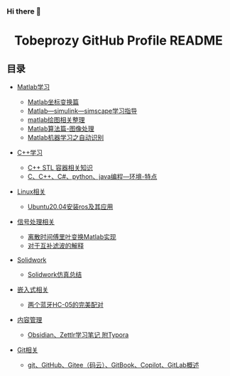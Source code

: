 ### Hi there 👋

<!--
**tobeprozy/tobeprozy** is a ✨ _special_ ✨ repository because its `README.md` (this file) appears on your GitHub profile.

Here are some ideas to get you started:

- 🔭 I’m currently working on ...
- 🌱 I’m currently learning ...
- 👯 I’m looking to collaborate on ...
- 🤔 I’m looking for help with ...
- 💬 Ask me about ...
- 📫 How to reach me: ...
- 😄 Pronouns: ...
- ⚡ Fun fact: ...
-->
<h1 align="center">Tobeprozy GitHub Profile README 


	
## 目录
- [Matlab学习](https://blog.csdn.net/seek97/category_9215123.html?spm=1001.2014.3001.5482)
	* [Matlab坐标变换篇](https://blog.csdn.net/seek97/article/details/121756506)
	* [Matlab—simulink—simscape学习指导](https://blog.csdn.net/seek97/article/details/121684885)
	* [matlab绘图相关整理](https://blog.csdn.net/seek97/article/details/112756243)
	* [Matlab算法篇-图像处理](https://blog.csdn.net/seek97/article/details/108347817)
	* [Matlab机器学习之自动识别](https://blog.csdn.net/seek97/article/details/82823180)
- [C++学习](https://blog.csdn.net/seek97/category_11222026.html)
	* [C++ STL 容器相关知识](https://blog.csdn.net/seek97/article/details/124676800)
	* [C、C++、C#、python、java编程—环境-特点](https://blog.csdn.net/seek97/article/details/119116872)
- [Linux相关](-)
	* [Ubuntu20.04安装ros及其应用](https://blog.csdn.net/seek97/article/details/123898543?spm=1001.2014.3001.5502)
- [信号处理相关](-)
	* [离散时间傅里叶变换Matlab实现](https://blog.csdn.net/seek97/article/details/82813515?spm=1001.2014.3001.5502)
	* [对于互补滤波的解释](https://blog.csdn.net/seek97/article/details/81294097?spm=1001.2014.3001.5502)
- [Solidwork](-)
	* [Solidwork仿真总结](https://blog.csdn.net/seek97/article/details/124368553)
	
- [嵌入式相关](https://blog.csdn.net/seek97/category_11778621.html)	
	* [两个蓝牙HC-05的完美配对](https://blog.csdn.net/seek97/article/details/81333701?spm=1001.2014.3001.5502)
	
- [内容管理](https://blog.csdn.net/seek97/category_11741441.html)	
	* [Obsidian、Zettlr学习笔记 附Typora](https://blog.csdn.net/seek97/article/details/124023817)
- [Git相关](https://blog.csdn.net/seek97/category_11553600.html)
	* [git、GitHub、Gitee（码云）、GitBook、Copilot、GitLab概述](https://blog.csdn.net/seek97/article/details/124007773)

